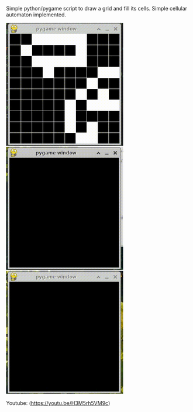 Simple python/pygame script to draw a grid and fill its cells.
Simple cellular automaton implemented.

![example-grid-10](./assets/example-grid10.gif "Example - Grid 10")
![example-grid-40](./assets/example-grid40.gif "Example - Grid 40")
![example-grid-80](./assets/example-grid80.gif "Example - Grid 80")

Youtube: (https://youtu.be/H3M5rh5VM9c)

